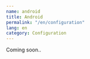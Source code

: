 ```yaml
---
name: android
title: Android
permalink: "/en/configuration"
lang: en
category: Configuration
---
```


Coming soon..